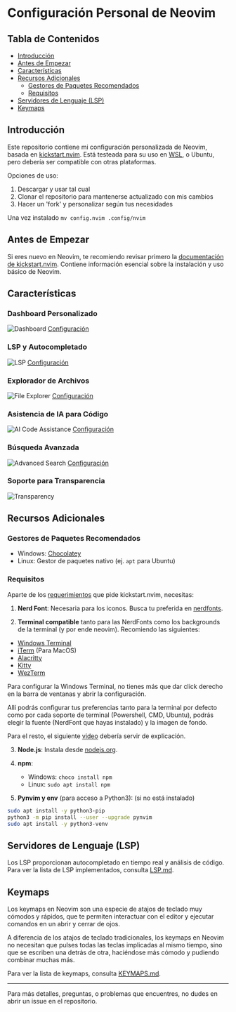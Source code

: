 # Configuración Personal de Neovim

## Tabla de Contenidos

- [Introducción](#introducción)
- [Antes de Empezar](#antes-de-empezar)
- [Características](#características)
- [Recursos Adicionales](#recursos-adicionales)
  - [Gestores de Paquetes Recomendados](#gestores-de-paquetes-recomendados)
  - [Requisitos](#requisitos)
- [Servidores de Lenguaje (LSP)](#servidores-de-lenguaje-lsp)
- [Keymaps](#keymaps)

## Introducción

Este repositorio contiene mi configuración personalizada de Neovim, basada en
[kickstart.nvim](https://github.com/nvim-lua/kickstart.nvim).
Está testeada para su uso en [WSL](https://www.arsys.es/blog/wsl-windows-subsystem-linux),
o Ubuntu, pero debería ser compatible con otras plataformas.

Opciones de uso:

1. Descargar y usar tal cual
2. Clonar el repositorio para mantenerse actualizado con mis cambios
3. Hacer un 'fork' y personalizar según tus necesidades

Una vez instalado
```mv config.nvim .config/nvim```

## Antes de Empezar

Si eres nuevo en Neovim, te recomiendo revisar primero la
[documentación de kickstart.nvim](https://github.com/nvim-lua/kickstart.nvim).
Contiene información esencial sobre la instalación y uso básico de Neovim.

## Características

### Dashboard Personalizado

![Dashboard](https://github.com/user-attachments/assets/63a8ca10-44f3-478d-b27b-f4e70ae95407)
[Configuración](https://github.com/krisMG21/config.nvim/blob/master/lua/plugins/dashboard.lua)

### LSP y Autocompletado

![LSP](https://github.com/user-attachments/assets/bfa1ada8-583f-40ce-86e5-971bc545d203)
[Configuración](https://github.com/krisMG21/config.nvim/blob/master/lua/plugins/lsp)

### Explorador de Archivos

![File Explorer](https://github.com/user-attachments/assets/f48f11c9-21b3-4b0a-a8a9-063776081712)
[Configuración](https://github.com/krisMG21/config.nvim/blob/master/lua/plugins/kickstart/neo-tree.lua)

### Asistencia de IA para Código

![AI Code Assistance](https://github.com/user-attachments/assets/7c481cae-4676-4174-9b60-7fbcac1f0c6f)
[Configuración](https://github.com/krisMG21/config.nvim/blob/master/lua/plugins/supermaven.lua)

### Búsqueda Avanzada

![Advanced Search](https://github.com/user-attachments/assets/62439dc3-9ef0-4817-921a-19377661d0db)
[Configuración](https://github.com/krisMG21/config.nvim/blob/master/lua/plugins/telescope.lua)

### Soporte para Transparencia

![Transparency](https://github.com/user-attachments/assets/1ebb4336-3292-4648-b4ff-4c69cb97cb79)

## Recursos Adicionales

### Gestores de Paquetes Recomendados

- Windows: [Chocolatey](https://chocolatey.org/install)
- Linux: Gestor de paquetes nativo (ej. `apt` para Ubuntu)

### Requisitos

Aparte de los [requerimientos](https://github.com/nvim-lua/kickstart.nvim?tab=readme-ov-file#install-external-dependencies)
que pide kickstart.nvim, necesitas:

1. **Nerd Font**: Necesaria para los iconos. Busca tu preferida en [nerdfonts](https://www.nerdfonts.com/).

2. **Terminal compatible** tanto para las NerdFonts como los backgrounds de la terminal
(y por ende neovim). Recomiendo las siguientes:

- [Windows Terminal](https://learn.microsoft.com/en-us/windows/terminal/install)
- [iTerm](https://iterm2.com/) (Para MacOS)
- [Alacritty](https://alacritty.org/)
- [Kitty](https://sw.kovidgoyal.net/kitty/)
- [WezTerm](https://wezfurlong.org/wezterm/index.html)

Para configurar la Windows Terminal, no tienes más que dar click derecho
en la barra de ventanas y abrir la configuración.

Allí podrás configurar tus preferencias tanto para la terminal por
defecto como por cada soporte de terminal (Powershell, CMD, Ubuntu),
podrás elegir la fuente (NerdFont que hayas instalado) y la imagen de
fondo.

Para el resto, el siguiente [video](https://www.youtube.com/watch?v=mQdB_kHyZn8)
debería servir de explicación.

3. **Node.js**: Instala desde [nodejs.org](https://nodejs.org/en/download/package-manager).

4. **npm**:

   - Windows: `choco install npm`
   - Linux: `sudo apt install npm`

5. **Pynvim y env** (para acceso a Python3):
(si no está instalado)
```bash
sudo apt install -y python3-pip
python3 -m pip install --user --upgrade pynvim
sudo apt install -y python3-venv
```

## Servidores de Lenguaje (LSP)

Los LSP proporcionan autocompletado en tiempo real y análisis de código.
Para ver la lista de LSP implementados, consulta [LSP.md](https://github.com/krisMG21/config.nvim/blob/master/LSP.md).

## Keymaps

Los keymaps en Neovim son una especie de atajos de teclado muy cómodos y rápidos,
que te permiten interactuar con el editor y ejecutar comandos en un abrir y cerrar
de ojos.

A diferencia de los atajos de teclado tradicionales, los keymaps en Neovim no
necesitan que pulses todas las teclas implicadas al mismo tiempo, sino que se escriben
una detrás de otra, haciéndose más cómodo y pudiendo combinar muchas más.

Para ver la lista de keymaps, consulta [KEYMAPS.md](https://github.com/krisMG21/config.nvim/blob/master/KEYMAPS.md).

---

Para más detalles, preguntas, o problemas que encuentres, no dudes en abrir un
issue en el repositorio.

